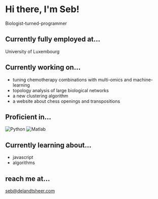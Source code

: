 # Hi there, I'm Seb!

Biologist-turned-programmer

## Currently fully employed at...
University of Luxembourg

## Currently working on...
- tuning chemotherapy combinations with multi-omics and machine-learning
- topology analysis of large biological networks
- a new clustering algorithm
- a website about chess openings and transpositions

## Proficient in...
![Python](https://pngset.com/images/python-logo-images-logo-background-python-programming-language-text-cross-symbol-number-transparent-png-1249596.png)
![Matlab](https://upload.wikimedia.org/wikipedia/commons/thumb/2/21/Matlab_Logo.png/667px-Matlab_Logo.png)

## Currently learning about...
- javascript
- algorithms

## reach me at...
seb@delandtsheer.com
